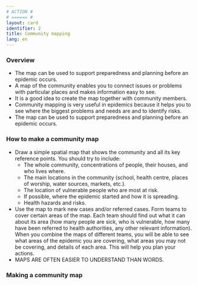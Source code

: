 ```yaml
---
# ACTION #
# ====== #
layout: card
identifier: 2
title: Community mapping
lang: en
---
```


### Overview

- The map can be used to support preparedness and planning before an epidemic occurs.
- A map of the community enables you to connect issues or problems with particular places and makes information easy to see. 
- It is a good idea to create the map together with community members. 
- Community mapping is very useful in epidemics because it helps you to see where the biggest problems and needs are and to identify risks. 
- The map can be used to support preparedness and planning before an epidemic occurs.

### How to make a community map

- Draw a simple spatial map that shows the community and all its key reference points. You should try to include:
  - The whole community, concentrations of people, their houses, and who lives where.
  - The main locations in the community (school, health centre, places of worship, water sources, markets, etc.).
  - The location of vulnerable people who are most at risk.
  - If possible, where the epidemic started and how it is spreading.
  - Health hazards and risks.
- Use the map to mark new cases and/or referred cases. Form teams to cover certain areas of the map. Each team should find out what it can about its area (how many people are sick, who is vulnerable, how many have been referred to health authorities, any other relevant information). When you combine the maps of different teams, you will be able to see what areas of the epidemic you are covering, what areas you may not be covering, and details of each area. This will help you plan your actions. 
- MAPS ARE OFTEN EASIER TO UNDERSTAND THAN WORDS. 

### Making a community map
